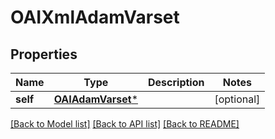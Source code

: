 # OAIXmlAdamVarset

## Properties
Name | Type | Description | Notes
------------ | ------------- | ------------- | -------------
**self** | [**OAIAdamVarset***](OAIAdamVarset.md) |  | [optional] 

[[Back to Model list]](../README.md#documentation-for-models) [[Back to API list]](../README.md#documentation-for-api-endpoints) [[Back to README]](../README.md)



